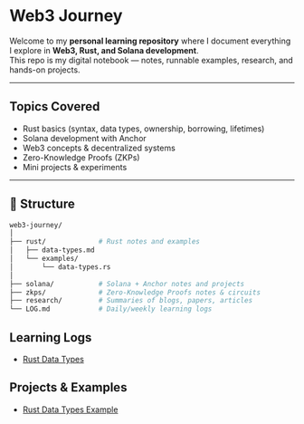 # Web3 Journey

Welcome to my **personal learning repository** where I document everything I explore in **Web3, Rust, and Solana development**.  
This repo is my digital notebook — notes, runnable examples, research, and hands-on projects.

---

## Topics Covered
- Rust basics (syntax, data types, ownership, borrowing, lifetimes)
- Solana development with Anchor
- Web3 concepts & decentralized systems
- Zero-Knowledge Proofs (ZKPs)
- Mini projects & experiments

---

## 📂 Structure
```bash
web3-journey/
│
├── rust/             # Rust notes and examples
│   ├── data-types.md
│   └── examples/
│       └── data-types.rs
│
├── solana/           # Solana + Anchor notes and projects
├── zkps/             # Zero-Knowledge Proofs notes & circuits
├── research/         # Summaries of blogs, papers, articles
└── LOG.md            # Daily/weekly learning logs

```


## Learning Logs
- [Rust Data Types](./rust/data-types.md)

## Projects & Examples
- [Rust Data Types Example](./rust/examples/data-types.rs)
